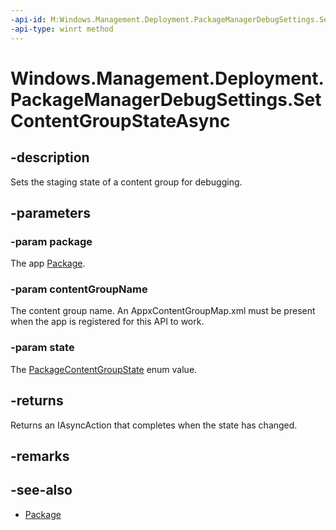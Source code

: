 ```yaml
---
-api-id: M:Windows.Management.Deployment.PackageManagerDebugSettings.SetContentGroupStateAsync(Windows.ApplicationModel.Package,System.String,Windows.ApplicationModel.PackageContentGroupState)
-api-type: winrt method
---
```


<!-- Method syntax.
public IAsyncAction PackageManagerDebugSettings.SetContentGroupStateAsync(Package package, String contentGroupName, PackageContentGroupState state)
-->

# Windows.Management.Deployment.PackageManagerDebugSettings.SetContentGroupStateAsync


## -description

Sets the staging state of a content group for debugging.

## -parameters

### -param package

The app [Package](https://docs.microsoft.com/uwp/api/windows.applicationmodel.package).

### -param contentGroupName

The content group name. An AppxContentGroupMap.xml must be present when the app is registered for this API to work.

### -param state

The [PackageContentGroupState](../Windows.ApplicationModel/PackageContentGroupState.md) enum value.

## -returns

Returns an IAsyncAction that completes when the state has changed.

## -remarks

## -see-also

- [Package](https://docs.microsoft.com/uwp/api/windows.applicationmodel.package)

